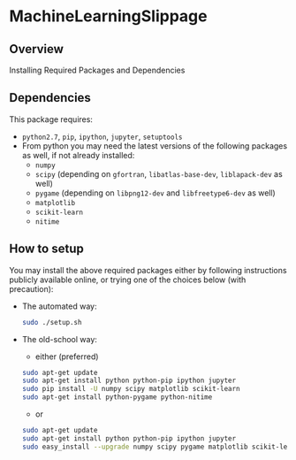 # MachineLearningSlippage

## Overview

Installing Required Packages and Dependencies

## Dependencies

This package requires:

* `python2.7`, `pip`, `ipython`, `jupyter`, `setuptools`
* From python you may need the latest versions of the following packages as well, if not already installed:
  - `numpy`
  - `scipy` (depending on `gfortran`, `libatlas-base-dev`, `liblapack-dev` as well)
  - `pygame` (depending on `libpng12-dev` and `libfreetype6-dev` as well)
  - `matplotlib`
  - `scikit-learn`
  - `nitime`

## How to setup
You may install the above required packages either by following instructions publicly available online, or trying one of the choices below (with precaution):

  * The automated way:

    ```bash
    sudo ./setup.sh
    ```
  * The old-school way:
    - either (preferred)

    ```bash
    sudo apt-get update
    sudo apt-get install python python-pip ipython jupyter
    sudo pip install -U numpy scipy matplotlib scikit-learn
    sudo apt-get install python-pygame python-nitime
    ```

    - or

    ```bash
    sudo apt-get update
    sudo apt-get install python python-pip ipython jupyter
    sudo easy_install --upgrade numpy scipy pygame matplotlib scikit-learn nitime
    ```
